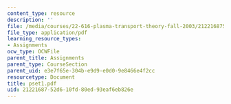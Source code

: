 ```yaml
---
content_type: resource
description: ''
file: /media/courses/22-616-plasma-transport-theory-fall-2003/2122168752d610fd80ed93eaf6eb826e_pset1.pdf
file_type: application/pdf
learning_resource_types:
- Assignments
ocw_type: OCWFile
parent_title: Assignments
parent_type: CourseSection
parent_uid: e3e7f65e-304b-e9d9-e0d0-9e8466e4f2cc
resourcetype: Document
title: pset1.pdf
uid: 21221687-52d6-10fd-80ed-93eaf6eb826e
---
```

